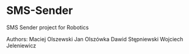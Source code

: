 # SMS-Sender
SMS Sender project for Robotics

Authors:
  Maciej Olszewski
  Jan Olszówka
  Dawid Stępniewski
  Wojciech Jeleniewicz
